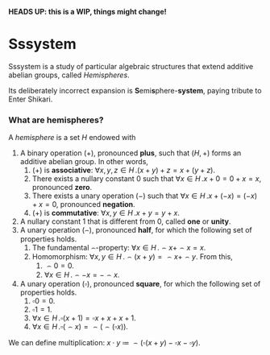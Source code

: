 **HEADS UP: this is a WIP, things might change!**

# Sssystem

Sssystem is a study of particular algebraic structures that extend additive abelian groups, called *Hemispheres*.

Its deliberately incorrect expansion is **S**emi**s**phere-**system**, paying tribute to Enter Shikari.

### What are hemispheres?

A *hemisphere* is a set $H$ endowed with
1. A binary operation $(+)$, pronounced **plus**, such that $(H, +)$ forms an additive abelian group. In other words,
   1. $(+)$ is **associative**: $`\forall x, y, z \in H \, . (x + y) + z = x + (y + z)`$.
   2. There exists a nullary constant $0$ such that $`\forall x \in H \, . x + 0 = 0 + x = x`$, pronounced **zero**.
   3. There exists a unary operation $(-)$ such that $`\forall x \in H \, . x + (-x) = (-x) + x = 0`$, pronounced **negation**.
   4. $(+)$ is **commutative**: $`\forall x, y \in H \, . x + y = y + x`$.
2. A nullary constant $1$ that is different from $0$, called **one** or **unity**.
3. A unary operation $(\frown)$, pronounced **half**, for which the following set of properties holds.
   1. The fundamental $\frown$-property: $`\forall x \in H \, . \frown x + \frown x = x`$.
   2. Homomorphism: $`\forall x, y \in H \, . \frown (x + y) = \frown x + \frown y`$. From this,
      1. $\frown 0 = 0$.
      2. $`\forall x \in H \, . \frown - x = - \frown x`$.
4. A unary operation $(\square)$, pronounced **square**, for which the following set of properties holds.
   1. $\square 0 = 0$.
   2. $\square 1 = 1$.
   3. $`\forall x \in H \, . \square (x + 1) = \square x + x + x + 1`$.
   4. $`\forall x \in H \, . \square (\frown x) = \frown (\frown (\square x))`$.

We can define multiplication: $`x \cdot y \; \coloneqq \; \frown (\square (x + y) - \square x - \square y)`$.
